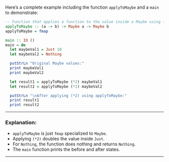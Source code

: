 
Here’s a complete example including the function `applyToMaybe` and a `main` to demonstrate:

```haskell
-- Function that applies a function to the value inside a Maybe using fmap
applyToMaybe :: (a -> b) -> Maybe a -> Maybe b
applyToMaybe = fmap

main :: IO ()
main = do
  let maybeVal1 = Just 10
  let maybeVal2 = Nothing

  putStrLn "Original Maybe values:"
  print maybeVal1
  print maybeVal2

  let result1 = applyToMaybe (*2) maybeVal1
  let result2 = applyToMaybe (*2) maybeVal2

  putStrLn "\nAfter applying (*2) using applyToMaybe:"
  print result1
  print result2
```

---

### Explanation:

* `applyToMaybe` is just `fmap` specialized to `Maybe`.
* Applying `(*2)` doubles the value inside `Just`.
* For `Nothing`, the function does nothing and returns `Nothing`.
* The `main` function prints the before and after states.

---

